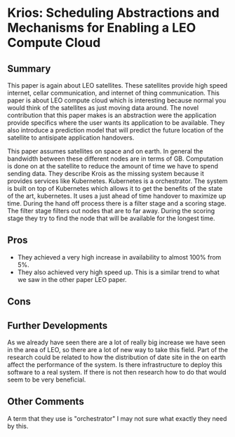 # Krios: Scheduling Abstractions and Mechanisms for Enabling a LEO Compute Cloud
## Summary
This paper is again about LEO satellites.
These satellites provide high speed internet, cellar communication, and internet of thing communication.
This paper is about LEO compute cloud which is interesting because normal you would think of the satellites as just moving data around.
The novel contribution that this paper makes is an abstraction were the application provide specifics where the user wants its application to be available.
They also introduce a prediction model that will predict the future location of the satellite to antisipate application handovers.

This paper assumes satellites on space and on earth.
In general the bandwidth between these different nodes are in terms of GB.
Computation is done on at the satellite to reduce the amount of time we have to spend sending data.
They describe Krois as the missing system because it provides services like Kubernetes.
Kubernetes is a orchestrator.
The system is built on top of Kubernetes which allows it to get the benefits of the state of the art, kubernetes.
It uses a just ahead of time handover to maximize up time.
During the hand off process there is a filter stage and a scoring stage.
The filter stage filters out nodes that are to far away.
During the scoring stage they try to find the node that will be available for the longest time.

## Pros
- They achieved a very high increase in availability to almost 100% from 5%.
- They also achieved very high speed up.
This is a similar trend to what we saw in the other paper LEO paper.

## Cons

## Further Developments
As we already have seen there are a lot of really big increase we have seen in the area of LEO, so there are a lot of new way to take this field.
Part of the research could be related to how the distribution of date site in the on earth affect the performance of the system.
Is there infrastructure to deploy this software to a real system.
If there is not then research how to do that would seem to be very beneficial.

## Other Comments
A term that they use is "orchestrator" I may not sure what exactly they need by this.

